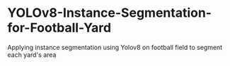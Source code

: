 # YOLOv8-Instance-Segmentation-for-Football-Yard
Applying instance segmentation using Yolov8 on football field to segment each yard's area
